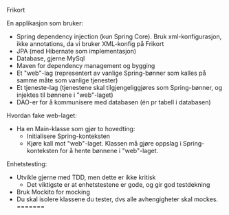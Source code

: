 Frikort

En applikasjon som bruker:
- Spring dependency injection (kun Spring Core). Bruk xml-konfigurasjon, ikke annotations, da vi bruker XML-konfig på Frikort
- JPA (med Hibernate som implementasjon)
- Database, gjerne MySql
- Maven for dependency management og bygging
- Et "web"-lag (representert av vanlige Spring-bønner som kalles på samme måte som vanlige tjenester)
- Et tjeneste-lag (tjenestene skal tilgjengeliggjøres som Spring-bønner, og injektes til bønnene i "web"-laget)
- DAO-er for å kommunisere med databasen (én pr tabell i databasen)

Hvordan fake web-laget:
- Ha en Main-klasse som gjør to hovedting:
	- Initialisere Spring-konteksten
	- Kjøre kall mot "web"-laget. Klassen må gjøre oppslag i Spring-konteksten for å hente bønnene i "web"-laget.

Enhetstesting:
- Utvikle gjerne med TDD, men dette er ikke kritisk
	- Det viktigste er at enhetstestene er gode, og gir god testdekning
- Bruk Mockito for mocking
- Du skal isolere klassene du tester, dvs alle avhengigheter skal mockes.
=======
